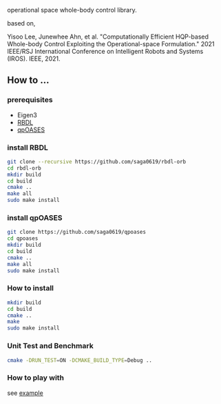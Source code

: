 operational space whole-body control library.

based on,

Yisoo Lee, Junewhee Ahn, et al. "Computationally Efficient HQP-based Whole-body Control Exploiting the Operational-space Formulation." 2021 IEEE/RSJ International Conference on Intelligent Robots and Systems (IROS). IEEE, 2021.



## How to ...
### prerequisites
 * Eigen3
 * [RBDL](https://github.com/saga0619/rbdl-orb)
 * [qpOASES](https://github.com/saga0619/qpOASES)
 
### install RBDL
```sh
git clone --recursive https://github.com/saga0619/rbdl-orb
cd rbdl-orb
mkdir build
cd build
cmake ..
make all
sudo make install
```

### install qpOASES
```sh
git clone https://github.com/saga0619/qpoases
cd qpoases
mkdir build
cd build
cmake ..
make all
sudo make install
```

### How to install
```sh
mkdir build
cd build 
cmake ..
make
sudo make install
```

### Unit Test and Benchmark
```sh
cmake -DRUN_TEST=ON -DCMAKE_BUILD_TYPE=Debug ..
```

### How to play with
see [example](https://github.com/saga0619/dyros_hqp_lib/tree/main/example)

